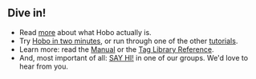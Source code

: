 ## Dive in!

* Read <a href="/manual/about">more</a> about what Hobo actually is.
* Try <a href="/tutorials/two-minutes">Hobo in two minutes</a>, or run through one of the other <a href="/tutorials">tutorials</a>.
* Learn more: read the <a href="http://cookbook.hobocentral.net/manual">Manual</a> or the <a href="http://cookbook.hobocentral.net/api_taglibs">Tag Library Reference</a>.
* And, most important of all: <a href="/manual/community">SAY HI!</a> in one of our groups. We'd love to hear from you.
